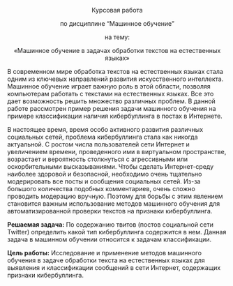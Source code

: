 $$\text { Курсовая работа}$$

$$\text {по дисциплине “Машинное обучение”}$$

$$\text {на тему:}$$

$$\text {«Машинное обучение в задачах обработки текстов на естественных языках»}$$


  В современном мире обработка текстов на естественных языках стала одним из ключевых направлений развития искусственного интеллекта. Машинное обучение играет важную роль в этой области, позволяя компьютерам работать с текстами на естественных языках. Все это дает возможность решить множество различных проблем. В данной работе рассмотрен пример решения задачи машинного обучения на примере классификации наличия кибербуллинга в постах в Интернете.

В настоящее время, время особо активного развития различных социальных сетей, проблема кибербуллинга стала как никогда актуальной. С ростом числа пользователей сети Интернет и увеличением времени, проведенного ими в виртуальном пространстве, возрастает и вероятность столкнуться с агрессивными или оскорбительными высказываниями. Чтобы сделать Интернет-среду наиболее здоровой и безопасной, необходимо очень тщательно модерировать все посты и сообщения социальных сетей. Из-за большого количества подобных комментариев, очень сложно проводить модерацию вручную. Поэтому для борьбы с этим явлением становится важным использование методов машинного обучения для автоматизированной проверки текстов на признаки кибербуллинга.


**Решаемая задача:** По содержанию твитов (постов социальной сети Twitter) определить какой тип кибербуллинга содержится в нем. Данная задача в машинном обучении относится к задачам классификации.

**Цель работы:** Исследование и применение методов машинного обучения в задаче обработки текста на естественных языках для выявления и классификации сообщений в сети Интернет, содержащих признаки кибербуллинга.
